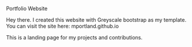 Portfolio Website

Hey there. I created this website with Greyscale bootstrap as my template. 
You can visit the site here: mportland.github.io

This is a landing page for my projects and contributions.
